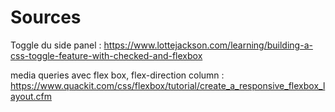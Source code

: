 # Sources

Toggle du side panel : https://www.lottejackson.com/learning/building-a-css-toggle-feature-with-checked-and-flexbox

media queries avec flex box, flex-direction column : https://www.quackit.com/css/flexbox/tutorial/create_a_responsive_flexbox_layout.cfm